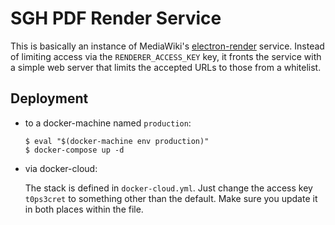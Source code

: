 # SGH PDF Render Service

This is basically an instance of MediaWiki's [electron-render](https://github.com/wikimedia/mediawiki-services-electron-render) service. Instead of limiting access via the `RENDERER_ACCESS_KEY` key, it fronts the service with a simple web server that limits the accepted URLs to those from a whitelist.

## Deployment

* to a docker-machine named `production`:

  ```
  $ eval "$(docker-machine env production)"
  $ docker-compose up -d
  ```

* via docker-cloud:

  The stack is defined in `docker-cloud.yml`. Just change the access key `t0ps3cret` to something other than the default. Make sure you update it in both places within the file.
